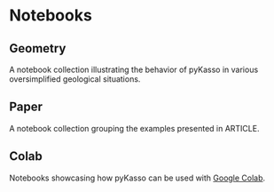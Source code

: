# Notebooks

## Geometry

A notebook collection illustrating the behavior of pyKasso in various oversimplified geological situations.

## Paper

A notebook collection grouping the examples presented in ARTICLE.

## Colab

Notebooks showcasing how pyKasso can be used with [Google Colab](https://colab.google/).
